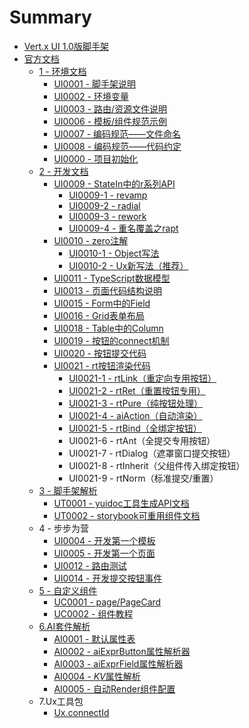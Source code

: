 # Summary

* [Vert.x UI 1.0版脚手架](README.md)
* [官方文档](document/README.md)
  * [1 - 环境文档](document/1-huan-jing-wen-dang.md)
    * [UI0001 - 脚手架说明](document/ui0001-jiao-shou-jia-shuo-ming.md)
    * [UI0002 - 环境变量](document/ui0002-huan-jing-bian-liang.md)
    * [UI0003 - 路由/资源文件说明](document/ui0003-ji-ben-kai-fa-gui-fan.md)
    * [UI0006 - 模板/组件规范示例](document/ui0006-mo-677f-zu-jian-kai-fa-gui-fan.md)
    * [UI0007 - 编码规范——文件命名](document/ui0007-jiao-shou-jia-tui-jian-bian-ma-gui-fan.md)
    * [UI0008 - 编码规范——代码约定](document/ui0008-bian-ma-gui-fan-2014-2014-dai-ma-yue-ding.md)
    * [UI0000 - 项目初始化](document/ui0000-xiang-mu-chu-shi-hua.md)
  * [2 - 开发文档](document/2-kai-fa-wen-dang.md)
    * [UI0009 - StateIn中的r系列API](document/2-kai-fa-wen-dang/ui0009-stateinzhong-de-r-xi-lie-api.md)
      * [UI0009-1 - revamp](document/2-kai-fa-wen-dang/ui0009-stateinzhong-de-r-xi-lie-api/ui0009-1-revamp.md)
      * [UI0009-2 - radial](document/2-kai-fa-wen-dang/ui0009-stateinzhong-de-r-xi-lie-api/ui0009-2-radial.md)
      * [UI0009-3 - rework](document/2-kai-fa-wen-dang/ui0009-stateinzhong-de-r-xi-lie-api/ui0009-3-rework.md)
      * [UI0009-4 - 重名覆盖之rapt](document/2-kai-fa-wen-dang/ui0009-stateinzhong-de-r-xi-lie-api/ui0009-4-zhong-ming-fu-gai-zhi-rapt.md)
    * [UI0010 - zero注解](document/2-kai-fa-wen-dang/ui0010-zerozhu-jie.md)
      * [UI0010-1 - Object写法](document/2-kai-fa-wen-dang/ui0010-zerozhu-jie/ui0010-1-objectxie-fa.md)
      * [UI0010-2 - Ux新写法（推荐）](document/2-kai-fa-wen-dang/ui0010-zerozhu-jie/ui0010-2-uxxin-xie-fa.md)
    * [UI0011 - TypeScript数据模型](document/2-kai-fa-wen-dang/ui0011-typescriptshu-ju-mo-xing.md)
    * [UI0013 - 页面代码结构说明](document/2-kai-fa-wen-dang/ui0013-ye-mian-dai-ma-jie-gou-shuo-ming.md)
    * [UI0015 - Form中的Field](document/2-kai-fa-wen-dang/ui0015-formzhong-de-zi-duan-yan-zheng.md)
    * [UI0016 - Grid表单布局](document/2-kai-fa-wen-dang/ui0016-formde-fu-za-bu-ju-ff08-grid.md)
    * [UI0018 - Table中的Column](document/2-kai-fa-wen-dang/ui0018-deng-5f55-zhu-xiao-tiao-zhuan.md)
    * [UI0019 - 按钮的connect机制](document/2-kai-fa-wen-dang/ui0019-an-niu-de-connect-ji-zhi.md)
    * [UI0020 - 按钮提交代码](document/2-kai-fa-wen-dang/ui0020-an-niu-ti-jiao-dai-ma.md)
    * [UI0021 - rt按钮渲染代码](document/2-kai-fa-wen-dang/ui0021-rtan-niu-xuan-ran-dai-ma.md)
      * [UI0021-1 - rtLink（重定向专用按钮）](document/2-kai-fa-wen-dang/ui0021-rtan-niu-xuan-ran-dai-ma/ui0021-1-rtlink.md)
      * [UI0021-2 - rtRet（重置按钮专用）](document/2-kai-fa-wen-dang/ui0021-rtan-niu-xuan-ran-dai-ma/ui0021-2-rtretff08-zhong-zhi-an-niu-zhuan-yong-ff09.md)
      * [UI0021-3 - rtPure（纯按钮处理）](document/2-kai-fa-wen-dang/ui0021-rtan-niu-xuan-ran-dai-ma/ui0021-3-rtpureff08-chun-an-niu-chu-li-ff09.md)
      * [UI0021-4 - aiAction（自动渲染）](document/2-kai-fa-wen-dang/ui0021-rtan-niu-xuan-ran-dai-ma/ui0021-4-aiactionff08-zi-dong-xuan-ran-ff09.md)
      * [UI0021-5 - rtBind（全绑定按钮）](document/2-kai-fa-wen-dang/ui0021-rtan-niu-xuan-ran-dai-ma/ui0021-5-rxbindff08-quan-bang-ding-an-niu-ff09.md)
      * UI0021-6 - rtAnt（全提交专用按钮）
      * UI0021-7 - rtDialog（遮罩窗口提交按钮）
      * UI0021-8 - rtInherit（父组件传入绑定按钮）
      * UI0021-9 - rtNorm（标准提交/重置）
  * [3 - 脚手架解析](document/3-jiao-shou-jia-jie-xi.md)
    * [UT0001 - yuidoc工具生成API文档](document/3-jiao-shou-jia-jie-xi/ut0001-yuidocgong-ju-sheng-cheng-api-wen-dang.md)
    * [UT0002 - storybook可重用组件文档](document/3-jiao-shou-jia-jie-xi/ut0002-storybookke-zhong-yong-zu-jian-wen-dang.md)
  * 4 - 步步为营
    * [UI0004 - 开发第一个模板](document/ui0004-kai-fa-di-yi-ge-mo-ban.md)
    * [UI0005 - 开发第一个页面](document/ui0005-kai-fa-di-yi-ge-ye-mian.md)
    * [UI0012 - 路由测试](document/ui0012-lu-you-ce-shi.md)
    * [UI0014 - 开发提交按钮事件](document/ui0014-kai-fa-ti-jiao-an-niu-shi-jian.md)
  * [5 - 自定义组件](document/5-zi-ding-yi-zu-jian.md)
    * [UC0001 - page/PageCard](document/2-kai-fa-wen-dang/ui0017-ye-tou-ying-yong.md)
    * [UC0002 - 组件教程](document/2-kai-fa-wen-dang/uc0002-headertopbar.md)
  * [6.AI套件解析](document/6aitao-jian-jie-xi.md)
    * [AI0001 - 默认属性表](document/ai0001-aiexprshu-xing-jie-xi-qi.md)
    * [AI0002 - aiExprButton属性解析器](document/ai0002-aiexprbuttonshu-xing-jie-xi-qi.md)
    * [AI0003 - aiExprField属性解析器](document/ai0003-aiexprfieldshu-xing-jie-xi-qi.md)
    * [AI0004 - $KV$属性解析](document/ai0004-kvshu-xing-jie-xi.md)
    * [AI0005 - 自动Render组件配置](document/ai0005-zi-dong-render-zu-jian-pei-zhi.md)
  * 7.Ux工具包
    * [Ux.connectId](document/uxconnectid.md)

